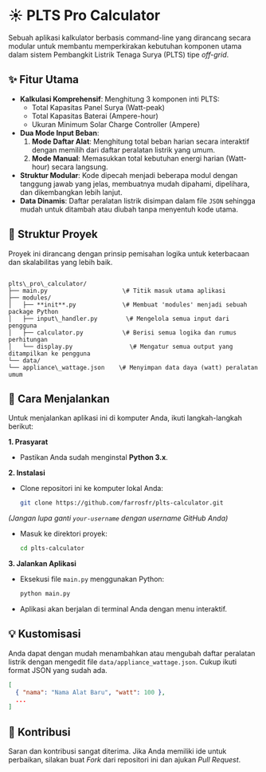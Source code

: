 # ☀️ PLTS Pro Calculator

Sebuah aplikasi kalkulator berbasis command-line yang dirancang secara modular untuk membantu memperkirakan kebutuhan komponen utama dalam sistem Pembangkit Listrik Tenaga Surya (PLTS) tipe *off-grid*.

## ✨ Fitur Utama

- **Kalkulasi Komprehensif**: Menghitung 3 komponen inti PLTS:
  - Total Kapasitas Panel Surya (Watt-peak)
  - Total Kapasitas Baterai (Ampere-hour)
  - Ukuran Minimum Solar Charge Controller (Ampere)
- **Dua Mode Input Beban**:
  1.  **Mode Daftar Alat**: Menghitung total beban harian secara interaktif dengan memilih dari daftar peralatan listrik yang umum.
  2.  **Mode Manual**: Memasukkan total kebutuhan energi harian (Watt-hour) secara langsung.
- **Struktur Modular**: Kode dipecah menjadi beberapa modul dengan tanggung jawab yang jelas, membuatnya mudah dipahami, dipelihara, dan dikembangkan lebih lanjut.
- **Data Dinamis**: Daftar peralatan listrik disimpan dalam file `JSON` sehingga mudah untuk ditambah atau diubah tanpa menyentuh kode utama.

## 📂 Struktur Proyek

Proyek ini dirancang dengan prinsip pemisahan logika untuk keterbacaan dan skalabilitas yang lebih baik.

```

plts\_pro\_calculator/
├── main.py                     \# Titik masuk utama aplikasi
├── modules/
│   ├── **init**.py             \# Membuat 'modules' menjadi sebuah package Python
│   ├── input\_handler.py        \# Mengelola semua input dari pengguna
│   ├── calculator.py           \# Berisi semua logika dan rumus perhitungan
│   └── display.py                \# Mengatur semua output yang ditampilkan ke pengguna
└── data/
└── appliance\_wattage.json    \# Menyimpan data daya (watt) peralatan umum

````

## 🚀 Cara Menjalankan

Untuk menjalankan aplikasi ini di komputer Anda, ikuti langkah-langkah berikut:

**1. Prasyarat**
- Pastikan Anda sudah menginstal **Python 3.x**.

**2. Instalasi**
- Clone repositori ini ke komputer lokal Anda:
  ```bash
  git clone https://github.com/farrosfr/plts-calculator.git
  ````

*(Jangan lupa ganti `your-username` dengan username GitHub Anda)*

  - Masuk ke direktori proyek:
    ```bash
    cd plts-calculator
    ```

**3. Jalankan Aplikasi**

  - Eksekusi file `main.py` menggunakan Python:
    ```bash
    python main.py
    ```
  - Aplikasi akan berjalan di terminal Anda dengan menu interaktif.

## 💡 Kustomisasi

Anda dapat dengan mudah menambahkan atau mengubah daftar peralatan listrik dengan mengedit file `data/appliance_wattage.json`. Cukup ikuti format JSON yang sudah ada.

```json
[
  { "nama": "Nama Alat Baru", "watt": 100 },
  ...
]
```

## 🤝 Kontribusi

Saran dan kontribusi sangat diterima. Jika Anda memiliki ide untuk perbaikan, silakan buat *Fork* dari repositori ini dan ajukan *Pull Request*.